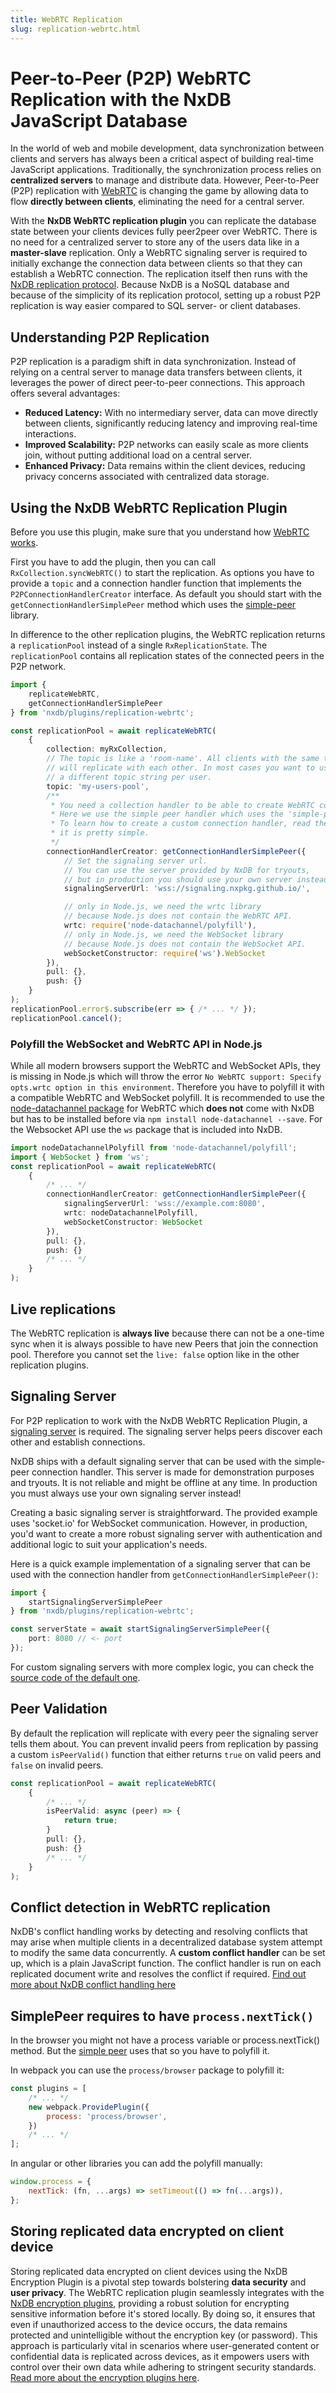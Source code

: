 ```yaml
---
title: WebRTC Replication
slug: replication-webrtc.html
---
```


# Peer-to-Peer (P2P) WebRTC Replication with the NxDB JavaScript Database

In the world of web and mobile development, data synchronization between clients and servers has always been a critical aspect of building real-time JavaScript applications.
Traditionally, the synchronization process relies on **centralized servers** to manage and distribute data. However, Peer-to-Peer (P2P) replication with [WebRTC](https://developer.mozilla.org/en-US/docs/Web/API/WebRTC_API) is changing the game by allowing data to flow **directly between clients**, eliminating the need for a central server.

With the **NxDB WebRTC replication plugin** you can replicate the database state between your clients devices fully peer2peer over WebRTC.
There is no need for a centralized server to store any of the users data like in a **master-slave** replication.
Only a WebRTC signaling server is required to initially exchange the connection data between clients so that they can establish a WebRTC connection.
The replication itself then runs with the [NxDB replication protocol](./replication.md). Because NxDB is a NoSQL database and because of the simplicity of its replication protocol, setting up a robust P2P replication is way easier compared to SQL server- or client databases.

## Understanding P2P Replication

P2P replication is a paradigm shift in data synchronization. Instead of relying on a central server to manage data transfers between clients, it leverages the power of direct peer-to-peer connections. This approach offers several advantages:

- **Reduced Latency:** With no intermediary server, data can move directly between clients, significantly reducing latency and improving real-time interactions.
- **Improved Scalability:** P2P networks can easily scale as more clients join, without putting additional load on a central server.
- **Enhanced Privacy:** Data remains within the client devices, reducing privacy concerns associated with centralized data storage.

## Using the NxDB WebRTC Replication Plugin

Before you use this plugin, make sure that you understand how [WebRTC works](https://developer.mozilla.org/en-US/docs/Web/API/WebRTC_API).

First you have to add the plugin, then you can call `RxCollection.syncWebRTC()` to start the replication.
As options you have to provide a `topic` and a connection handler function that implements the `P2PConnectionHandlerCreator` interface. As default you should start with the `getConnectionHandlerSimplePeer` method which uses the [simple-peer](https://github.com/feross/simple-peer) library.

In difference to the other replication plugins, the WebRTC replication returns a `replicationPool` instead of a single `RxReplicationState`. The `replicationPool` contains all replication states of the connected peers in the P2P network.

```ts
import {
    replicateWebRTC,
    getConnectionHandlerSimplePeer
} from 'nxdb/plugins/replication-webrtc';

const replicationPool = await replicateWebRTC(
    {
        collection: myRxCollection,
        // The topic is like a 'room-name'. All clients with the same topic
        // will replicate with each other. In most cases you want to use
        // a different topic string per user.
        topic: 'my-users-pool',
        /**
         * You need a collection handler to be able to create WebRTC connections.
         * Here we use the simple peer handler which uses the 'simple-peer' npm library.
         * To learn how to create a custom connection handler, read the source code,
         * it is pretty simple.
         */
        connectionHandlerCreator: getConnectionHandlerSimplePeer({
            // Set the signaling server url.
            // You can use the server provided by NxDB for tryouts,
            // but in production you should use your own server instead.
            signalingServerUrl: 'wss://signaling.nxpkg.github.io/',

            // only in Node.js, we need the wrtc library
            // because Node.js does not contain the WebRTC API.
            wrtc: require('node-datachannel/polyfill'),
            // only in Node.js, we need the WebSocket library
            // because Node.js does not contain the WebSocket API.
            webSocketConstructor: require('ws').WebSocket
        }),
        pull: {},
        push: {}
    }
);
replicationPool.error$.subscribe(err => { /* ... */ });
replicationPool.cancel();
```

### Polyfill the WebSocket and WebRTC API in Node.js

While all modern browsers support the WebRTC and WebSocket APIs, they is missing in Node.js which will throw the error `No WebRTC support: Specify opts.wrtc option in this environment`. Therefore you have to polyfill it with a compatible WebRTC and WebSocket polyfill. It is recommended to use the [node-datachannel package](https://github.com/murat-dogan/node-datachannel/tree/master/polyfill) for WebRTC which **does not** come with NxDB but has to be installed before via `npm install node-datachannel --save`.
For the Websocket API use the `ws` package that is included into NxDB.

```ts
import nodeDatachannelPolyfill from 'node-datachannel/polyfill';
import { WebSocket } from 'ws';
const replicationPool = await replicateWebRTC(
    {
        /* ... */
        connectionHandlerCreator: getConnectionHandlerSimplePeer({
            signalingServerUrl: 'wss://example.com:8080',
            wrtc: nodeDatachannelPolyfill,
            webSocketConstructor: WebSocket
        }),
        pull: {},
        push: {}
        /* ... */
    }
);
```

## Live replications

The WebRTC replication is **always live** because there can not be a one-time sync when it is always possible to have new Peers that join the connection pool. Therefore you cannot set the `live: false` option like in the other replication plugins.


## Signaling Server


For P2P replication to work with the NxDB WebRTC Replication Plugin, a [signaling server](https://developer.mozilla.org/en-US/docs/Web/API/WebRTC_API/Signaling_and_video_calling) is required. The signaling server helps peers discover each other and establish connections.

NxDB ships with a default signaling server that can be used with the simple-peer connection handler. This server is made for demonstration purposes and tryouts. It is not reliable and might be offline at any time.
In production you must always use your own signaling server instead!

Creating a basic signaling server is straightforward. The provided example uses 'socket.io' for WebSocket communication. However, in production, you'd want to create a more robust signaling server with authentication and additional logic to suit your application's needs.

Here is a quick example implementation of a signaling server that can be used with the connection handler from `getConnectionHandlerSimplePeer()`:

```ts
import {
    startSignalingServerSimplePeer
} from 'nxdb/plugins/replication-webrtc';

const serverState = await startSignalingServerSimplePeer({
    port: 8080 // <- port
});
```

For custom signaling servers with more complex logic, you can check the [source code of the default one](https://github.com/nxpkg/nxdb/blob/master/src/plugins/replication-webrtc/signaling-server.ts).


## Peer Validation

By default the replication will replicate with every peer the signaling server tells them about.
You can prevent invalid peers from replication by passing a custom `isPeerValid()` function that either returns `true` on valid peers and `false` on invalid peers.

```ts
const replicationPool = await replicateWebRTC(
    {
        /* ... */
        isPeerValid: async (peer) => {
            return true;
        }
        pull: {},
        push: {}
        /* ... */
    }
);
```

## Conflict detection in WebRTC replication

NxDB's conflict handling works by detecting and resolving conflicts that may arise when multiple clients in a decentralized database system attempt to modify the same data concurrently.
A **custom conflict handler** can be set up, which is a plain JavaScript function. The conflict handler is run on each replicated document write and resolves the conflict if required. [Find out more about NxDB conflict handling here](https://nxpkg.github.io/transactions-conflicts-revisions.html)

## SimplePeer requires to have `process.nextTick()`

In the browser you might not have a process variable or process.nextTick() method. But the [simple peer](https://github.com/feross/simple-peer) uses that so you have to polyfill it.

In webpack you can use the `process/browser` package to polyfill it:

```js
const plugins = [
    /* ... */
    new webpack.ProvidePlugin({
        process: 'process/browser',
    })
    /* ... */
];
```

In angular or other libraries you can add the polyfill manually:

```js
window.process = {
    nextTick: (fn, ...args) => setTimeout(() => fn(...args)),
};

```

## Storing replicated data encrypted on client device

Storing replicated data encrypted on client devices using the NxDB Encryption Plugin is a pivotal step towards bolstering **data security** and **user privacy**.
The WebRTC replication plugin seamlessly integrates with the [NxDB encryption plugins](./encryption.md), providing a robust solution for encrypting sensitive information before it's stored locally. By doing so, it ensures that even if unauthorized access to the device occurs, the data remains protected and unintelligible without the encryption key (or password). This approach is particularly vital in scenarios where user-generated content or confidential data is replicated across devices, as it empowers users with control over their own data while adhering to stringent security standards. [Read more about the encryption plugins here](./encryption.md).
